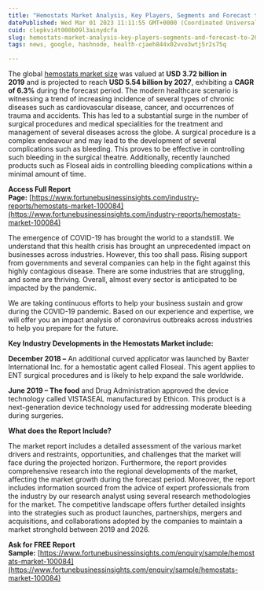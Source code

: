 ```yaml
---
title: "Hemostats Market Analysis, Key Players, Segments and Forecast to - 2027"
datePublished: Wed Mar 01 2023 11:11:55 GMT+0000 (Coordinated Universal Time)
cuid: clepkvi4t000b09l3ainydcfa
slug: hemostats-market-analysis-key-players-segments-and-forecast-to-2027
tags: news, google, hashnode, health-cjaeh844x02vvo3wtj5r2s75q

---
```


The global [hemostats market size](https://www.fortunebusinessinsights.com/industry-reports/hemostats-market-100084) was valued at **USD 3.72 billion in 2019** and is projected to reach **USD 5.54 billion by 2027**, exhibiting a **CAGR of 6.3%** during the forecast period. The modern healthcare scenario is witnessing a trend of increasing incidence of several types of chronic diseases such as cardiovascular disease, cancer, and occurrences of trauma and accidents. This has led to a substantial surge in the number of surgical procedures and medical specialities for the treatment and management of several diseases across the globe. A surgical procedure is a complex endeavour and may lead to the development of several complications such as bleeding. This proves to be effective in controlling such bleeding in the surgical theatre. Additionally, recently launched products such as Floseal aids in controlling bleeding complications within a minimal amount of time.

**Access Full Report Page:** [https://www.fortunebusinessinsights.com/industry-reports/hemostats-market-100084](https://www.fortunebusinessinsights.com/industry-reports/hemostats-market-100084)

The emergence of COVID-19 has brought the world to a standstill. We understand that this health crisis has brought an unprecedented impact on businesses across industries. However, this too shall pass. Rising support from governments and several companies can help in the fight against this highly contagious disease. There are some industries that are struggling, and some are thriving. Overall, almost every sector is anticipated to be impacted by the pandemic.

We are taking continuous efforts to help your business sustain and grow during the COVID-19 pandemic. Based on our experience and expertise, we will offer you an impact analysis of coronavirus outbreaks across industries to help you prepare for the future.

**Key Industry Developments in the Hemostats Market include:**

**December 2018 –** An additional curved applicator was launched by Baxter International Inc. for a hemostatic agent called Floseal. This agent applies to ENT surgical procedures and is likely to help expand the sale worldwide.

**June 2019 – The food** and Drug Administration approved the device technology called VISTASEAL manufactured by Ethicon. This product is a next-generation device technology used for addressing moderate bleeding during surgeries.

**What does the Report Include?**

The market report includes a detailed assessment of the various market drivers and restraints, opportunities, and challenges that the market will face during the projected horizon. Furthermore, the report provides comprehensive research into the regional developments of the market, affecting the market growth during the forecast period. Moreover, the report includes information sourced from the advice of expert professionals from the industry by our research analyst using several research methodologies for the market. The competitive landscape offers further detailed insights into the strategies such as product launches, partnerships, mergers and acquisitions, and collaborations adopted by the companies to maintain a market stronghold between 2019 and 2026.

**Ask for FREE Report Sample:** [https://www.fortunebusinessinsights.com/enquiry/sample/hemostats-market-100084](https://www.fortunebusinessinsights.com/enquiry/sample/hemostats-market-100084)